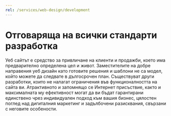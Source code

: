 ```yaml
---
rel: /services/web-design/development
---
```

# Отговаряща на всички стандарти **разработка**
Уеб сайтът е средство за привличане на клиенти и продажби, което има предварително определена цел и живот. Заместителите на добре направения уеб дизайн като готовите решения и шаблони не са модел, който можете да следвате в дългосрочен план. Съществуват други разработки, които не налагат ограничения във функционалността на сайта ви. Атрактивното и запомнящо се Интернет присъствие, както и максималната му ефективност могат да ви бъдат гарантирани единствено чрез индивидуален подход към вашия бизнес, цялостен поглед над дигиталния маркетинг и задълбочени разисквания, свързани с неговите особености.
